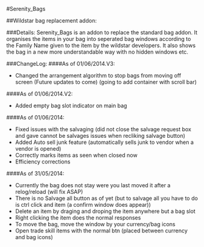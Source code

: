 #Serenity_Bags

##Wildstar bag replacement addon:

###Details:
Serenity_Bags is an addon to replace the standard bag addon.
It organises the items in your bag into seperated bag windows according to the Family Name given to the item by the wildstar developers.
It also shows the bag in a new more understandable way with no hidden windows etc.

###ChangeLog:
####As of 01/06/2014.V3:
* Changed the arrangement algorithm to stop bags from moving off screen (Future updates to come) (going to add container with scroll bar)

####As of 01/06/2014.V2:
* Added empty bag slot indicator on main bag

####As of 01/06/2014:
* Fixed issues with the salvaging (did not close the salvage request box and gave cannot be salvages issues when recliking salvage button) 
* Added Auto sell junk feature (automatically sells junk to vendor when a vendor is opened)
* Correctly marks items as seen when closed now
* Efficiency corrections

####As of 31/05/2014:
* Currently the bag does not stay were you last moved it after a relog/reload (will fix ASAP)
* There is no Salvage all button as of yet (but to salvage all you have to do is ctrl click and item (a confirm window does appear))
* Delete an item by draging and droping the item anywhere but a bag slot
* Right clicking the item does the normal responses
* To move the bag, move the window by your currency/bag icons
* Open trade skill items with the normal btn (placed between currency and bag icons)

